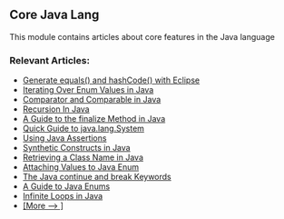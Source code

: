 ## Core Java Lang

This module contains articles about core features in the Java language

### Relevant Articles: 
- [Generate equals() and hashCode() with Eclipse](https://www.baeldung.com/java-eclipse-equals-and-hashcode)
- [Iterating Over Enum Values in Java](https://www.baeldung.com/java-enum-iteration)
- [Comparator and Comparable in Java](https://www.baeldung.com/java-comparator-comparable)
- [Recursion In Java](https://www.baeldung.com/java-recursion)
- [A Guide to the finalize Method in Java](https://www.baeldung.com/java-finalize)
- [Quick Guide to java.lang.System](https://www.baeldung.com/java-lang-system)
- [Using Java Assertions](https://www.baeldung.com/java-assert)
- [Synthetic Constructs in Java](https://www.baeldung.com/java-synthetic)
- [Retrieving a Class Name in Java](https://www.baeldung.com/java-class-name)
- [Attaching Values to Java Enum](https://www.baeldung.com/java-enum-values)
- [The Java continue and break Keywords](https://www.baeldung.com/java-continue-and-break)
- [A Guide to Java Enums](https://www.baeldung.com/a-guide-to-java-enums)
- [Infinite Loops in Java](https://www.baeldung.com/infinite-loops-java)
- [[More --> ]](/core-java-modules/core-java-lang-2)
